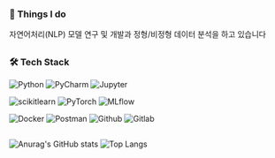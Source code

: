 ### 👋 Things I do

자연어처리(NLP) 모델 연구 및 개발과 정형/비정형 데이터 분석을 하고 있습니다

##

### 🛠️ Tech Stack

![Python](https://img.shields.io/badge/Python-3776AB.svg?&style=for-the-badge&logo=Python&logoColor=white)
![PyCharm](https://img.shields.io/badge/PyCharm-000000.svg?&style=for-the-badge&logo=PyCharm&logoColor=white) 
![Jupyter](https://img.shields.io/badge/Jupyter-F37626.svg?&style=for-the-badge&logo=Jupyter&logoColor=white)

![scikitlearn](https://img.shields.io/badge/scikitlearn-F7931E.svg?&style=for-the-badge&logo=scikitlearn&logoColor=white)
![PyTorch](https://img.shields.io/badge/PyTorch-EE4C2C.svg?&style=for-the-badge&logo=PyTorch&logoColor=white)
![MLflow](https://img.shields.io/badge/MLflow-0194E2.svg?&style=for-the-badge&logo=MLflow&logoColor=white)

![Docker](https://img.shields.io/badge/Docker-2496ED.svg?&style=for-the-badge&logo=Docker&logoColor=white)
![Postman](https://img.shields.io/badge/postman-FF6C37.svg?&style=for-the-badge&logo=Postman&logoColor=white)
![Github](https://img.shields.io/badge/Github-000000.svg?&style=for-the-badge&logo=Github&logoColor=white)
![Gitlab](https://img.shields.io/badge/Gitlab-FC6D26.svg?&style=for-the-badge&logo=Gitlab&logoColor=white)

##

![Anurag's GitHub stats](https://github-readme-stats.vercel.app/api?username=jaeyeongs&show_icons=true&theme=dark)
![Top Langs](https://github-readme-stats.vercel.app/api/top-langs/?username=jaeyeongs&layout=compact&theme=dark)
